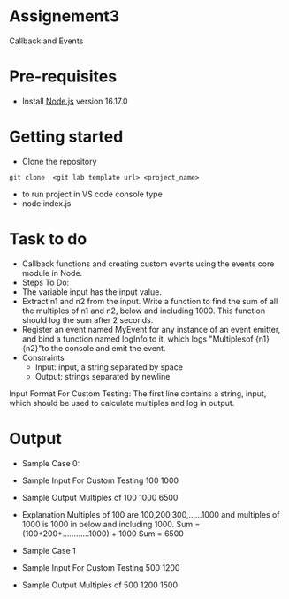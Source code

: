 # Assignement3
Callback and Events


# Pre-requisites
- Install [Node.js](https://nodejs.org/en/) version 16.17.0


# Getting started
- Clone the repository
```
git clone  <git lab template url> <project_name>
```

- to run project in VS code console type
- node index.js

# Task to do 

- Callback functions and creating custom events using the events core module in Node. 
- Steps To Do: 
- The variable input has the input value. 
- Extract n1 and n2 from the input. Write a function to find the sum of all the multiples of n1 and n2, below and including 1000. This function should log the sum after 2 seconds.
- Register an event named MyEvent for any instance of an event emitter, and bind a function named logInfo to it, which logs "Multiplesof {n1} {n2}"to the console and emit the event.
- Constraints 
    - Input: input, a string separated by space 
    - Output: strings separated by newline 

Input Format For Custom Testing:
The first line contains a string, input, which should be used to calculate multiples and log in output. 


# Output 

- Sample Case 0:
- Sample Input For Custom Testing 100 1000 
- Sample Output Multiples of 100 1000 6500 
- Explanation Multiples of 100 are 100,200,300,......1000 and multiples of 1000 is 1000 in below and including 1000. Sum = (100+200+............1000) + 1000 Sum = 6500 

- Sample Case 1 
- Sample Input For Custom Testing 500 1200 
- Sample Output Multiples of 500 1200 1500


